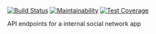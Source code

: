  [![Build Status](https://travis-ci.org/ipkiruiYegon/Teamwork-Backend-API.svg?branch=master)](https://travis-ci.org/ipkiruiYegon/Teamwork-Backend-API) [![Maintainability](https://api.codeclimate.com/v1/badges/057f0d7506ae16b7cefe/maintainability)](https://codeclimate.com/github/ipkiruiYegon/Teamwork-Backend-API/maintainability) [![Test Coverage](https://api.codeclimate.com/v1/badges/057f0d7506ae16b7cefe/test_coverage)](https://codeclimate.com/github/ipkiruiYegon/Teamwork-Backend-API/test_coverage)
 
 API endpoints for a internal social network app
